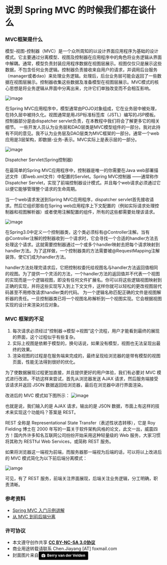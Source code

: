 # 说到 Spring MVC 的时候我们都在谈什么

### MVC框架是什么

模型-视图-控制器（MVC）是一个众所周知的以设计界面应用程序为基础的设计模式。它主要通过分离模型、视图及控制器在应用程序中的角色将业务逻辑从界面中解耦。通常，模型负责封装应用程序数据在视图层展示。视图仅仅只是展示这些数据，不包含任何业务逻辑。控制器负责接收来自用户的请求，并调用后台服务（manager或者dao）来处理业务逻辑。处理后，后台业务层可能会返回了一些数据在视图层展示。控制器收集这些数据及准备模型在视图层展示。MVC模式的核心思想是将业务逻辑从界面中分离出来，允许它们单独改变而不会相互影响。

![image](http://ww1.sinaimg.cn/mw690/6941baebtw1epg9am5105g20c809nt99.gif)

在Spring MVC应用程序中，模型通常由POJO对象组成，它在业务层中被处理，在持久层中被持久化。视图通常是用JSP标准标签库（JSTL）编写的JSP模板。控制器部分是由dispatcher servlet负责，在本教程中我们将会了解更多它的相关细节。
一些开发人员认为业务层和DAO层类是MVC模型组件的一部分。我对此持有不同的意见。我不认为业务层及DAO层类为MVC框架的一部分。通常一个web应用是3层架构，即数据-业务-表示。MVC实际上是表示层的一部分。

![image](http://ww1.sinaimg.cn/mw690/6941baebtw1epg9anj7l3j20cx09it9x.jpg)

Dispatcher Servlet(Spring控制器)

在最简单的Spring MVC应用程序中，控制器是唯一的你需要在Java web部署描述文件（即web.xml文件）中配置的Servlet。Spring MVC控制器 ——通常称作Dispatcher Servlet，实现了前端控制器设计模式。并且每个web请求必须通过它以便它能够管理整个请求的生命周期。

当一个web请求发送到Spring MVC应用程序，dispatcher servlet首先接收请求。然后它组织那些在Spring web应用程序上下文配置的（例如实际请求处理控制器和视图解析器）或者使用注解配置的组件，所有的这些都需要处理该请求。

![image](http://ww4.sinaimg.cn/mw690/6941baebtw1epg9al8bv6j20f90aqjrx.jpg)

在Spring3.0中定义一个控制器类，这个类必须标有@Controller注解。当有@Controller注解的控制器收到一个请求时，它会寻找一个合适的handler方法去处理这个请求。这就需要控制器通过一个或多个handler映射去把每个请求映射到handler方法。为了这样做，一个控制器类的方法需要被@RequestMapping注解装饰，使它们成为handler方法。

handler方法处理完请求后，它把控制权委托给视图名与handler方法返回值相同的视图。为了提供一个灵活的方法，一个handler方法的返回值并不代表一个视图的实现而是一个逻辑视图，即没有任何文件扩展名。你可以将这些逻辑视图映射到正确的实现，并将这些实现写入到上下文文件，这样你就可以轻松的更改视图层代码甚至不用修改请求handler类的代码。
为一个逻辑名称匹配正确的文件是视图解析器的责任。一旦控制器类已将一个视图名称解析到一个视图实现。它会根据视图实现的设计来渲染对应对象。

### MVC 框架的不足
1. 每次请求必须经过“控制器->模型->视图”这个流程，用户才能看到最终的展现的界面，这个过程似乎有些复杂。
2. 实际上视图是依赖于模型的，换句话说，如果没有模型，视图也无法呈现出最终的效果。
3. 渲染视图的过程是在服务端来完成的，最终呈现给浏览器的是带有模型的视图页面，性能无法得到很好的优化。

为了使数据展现过程更加直接，并且提供更好的用户体验，我们有必要对 MVC 模式进行改进。不妨这样来尝试，首先从浏览器发送 AJAX 请求，然后服务端接受该请求并返回 JSON 数据返回给浏览器，最后在浏览器中进行界面渲染。

改进后的 MVC 模式如下图所示：
![image](http://i.imgur.com/QnrL8i1.png)

也就是说，我们输入的是 AJAX 请求，输出的是 JSON 数据，市面上有这样的技术来实现这个功能吗？答案是 REST。

REST 全称是 Representational State Transfer（表述性状态转移），它是 Roy Fielding 博士在 2000 年写的一篇关于软件架构风格的论文，此文一出，威震四方！国内外许多知名互联网公司纷纷开始采用这种轻量级的 Web 服务，大家习惯将其称为 RESTful Web Services，或简称 REST 服务。

如果将浏览器这一端视为前端，而服务器那一端视为后端的话，可以将以上改进后的 MVC 模式简化为以下前后端分离模式：

![iamge](http://i.imgur.com/qu5dZn1.png)

可见，有了 REST 服务，前端关注界面展现，后端关注业务逻辑，分工明确，职责清晰。

### 参考资料
* [Spring MVC 入门示例讲解](http://www.importnew.com/15141.html)
* [从 MVC 到前后端分离](http://www.importnew.com/21589.html)

### 许可协议
* 本文遵守创作共享 <a href="https://creativecommons.org/licenses/by-nc-sa/3.0/cn/" target="_blank"><b>CC BY-NC-SA 3.0协议</b></a>
* 商业用途转载请联系 Chen.Jiayang [AT] foxmail.com
* 封面图片来自<a style="background-color:black;color:white;text-decoration:none;padding:4px 6px;font-family:-apple-system, BlinkMacSystemFont, &quot;San Francisco&quot;, &quot;Helvetica Neue&quot;, Helvetica, Ubuntu, Roboto, Noto, &quot;Segoe UI&quot;, Arial, sans-serif;font-size:12px;font-weight:bold;line-height:1.2;display:inline-block;border-radius:3px;" href="http://unsplash.com/@berry807?utm_medium=referral&amp;utm_campaign=photographer-credit&amp;utm_content=creditBadge" target="_blank" rel="noopener noreferrer" title="Download free do whatever you want high-resolution photos from Berry van der Velden"><span style="display:inline-block;padding:2px 3px;"><svg xmlns="http://www.w3.org/2000/svg" style="height:12px;width:auto;position:relative;vertical-align:middle;top:-1px;fill:white;" viewBox="0 0 32 32"><title></title><path d="M20.8 18.1c0 2.7-2.2 4.8-4.8 4.8s-4.8-2.1-4.8-4.8c0-2.7 2.2-4.8 4.8-4.8 2.7.1 4.8 2.2 4.8 4.8zm11.2-7.4v14.9c0 2.3-1.9 4.3-4.3 4.3h-23.4c-2.4 0-4.3-1.9-4.3-4.3v-15c0-2.3 1.9-4.3 4.3-4.3h3.7l.8-2.3c.4-1.1 1.7-2 2.9-2h8.6c1.2 0 2.5.9 2.9 2l.8 2.4h3.7c2.4 0 4.3 1.9 4.3 4.3zm-8.6 7.5c0-4.1-3.3-7.5-7.5-7.5-4.1 0-7.5 3.4-7.5 7.5s3.3 7.5 7.5 7.5c4.2-.1 7.5-3.4 7.5-7.5z"></path></svg></span><span style="display:inline-block;padding:2px 3px;">Berry van der Velden</span></a>